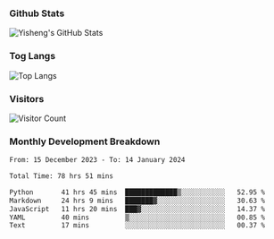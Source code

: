 ### Github Stats
![Yisheng's GitHub Stats](https://github-readme-stats-9qabuvhk1-gongyisheng.vercel.app/api?username=gongyisheng&count_private=true&show_icons=true)
### Tog Langs
![Top Langs](https://github-readme-stats-9qabuvhk1-gongyisheng.vercel.app/api/top-langs/?username=gongyisheng&layout=compact)
### Visitors
![Visitor Count](https://profile-counter.glitch.me/gongyisheng/count.svg)
### Monthly Development Breakdown
<!--START_SECTION:waka-->

```txt
From: 15 December 2023 - To: 14 January 2024

Total Time: 78 hrs 51 mins

Python       41 hrs 45 mins  █████████████▒░░░░░░░░░░░   52.95 %
Markdown     24 hrs 9 mins   ███████▓░░░░░░░░░░░░░░░░░   30.63 %
JavaScript   11 hrs 20 mins  ███▓░░░░░░░░░░░░░░░░░░░░░   14.37 %
YAML         40 mins         ▒░░░░░░░░░░░░░░░░░░░░░░░░   00.85 %
Text         17 mins         ░░░░░░░░░░░░░░░░░░░░░░░░░   00.37 %
```

<!--END_SECTION:waka-->
